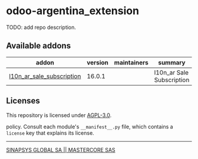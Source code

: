 <!-- /!\ do not modify above this line -->

# odoo-argentina_extension

TODO: add repo description.

<!-- /!\ do not modify below this line -->

<!-- prettier-ignore-start -->

[//]: # (addons)

Available addons
----------------
addon | version | maintainers | summary
--- | --- | --- | ---
[l10n_ar_sale_subscription](l10n_ar_sale_subscription/) | 16.0.1 |  |  l10n_ar Sale Subscription

[//]: # (end addons)

<!-- prettier-ignore-end -->

## Licenses

This repository is licensed under [AGPL-3.0](LICENSE).

policy. Consult each module's `__manifest__.py` file, which contains a `license` key
that explains its license.

----
[SINAPSYS GLOBAL SA || MASTERCORE SAS](http://sinapsys.global)
